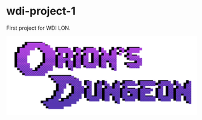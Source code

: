 # wdi-project-1
First project for WDI LON.

<p align="center">
  <a href="https://ancient-beach-50566.herokuapp.com/">
    <img alt="Orions Dungeons" src="/images/OrionsDungeon.png" width="546">
  </a>
</p>

